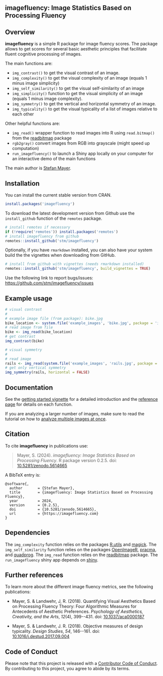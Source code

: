 ## imagefluency: Image Statistics Based on Processing Fluency

## Overview

**imagefluency** is a simple R package for image fluency scores. The
package allows to get scores for several basic aesthetic principles that
facilitate fluent cognitive processing of images.

The main functions are:

* `img_contrast()`  to get the visual contrast of an image.
* `img_complexity()`  to get the visual complexity of an image (equals
   1 minus image simplicity)
* `img_self_similarity()`  to get the visual self-similarity of an image
* `img_simplicity()`  function to get the visual simplicity of an image (equals
   1 minus image complexity).
* `img_symmetry()`  to get the vertical and horizontal symmetry of an
   image.
* `img_typicality()`  to get the visual typicality of a list of images relative
   to each other

Other helpful functions are:

* `img_read()`  wrapper function to read images into R using `read.bitmap()` from the
  [readbitmap](https://github.com/jefferis/readbitmap) package
* `rgb2gray()`  convert images from RGB into grayscale (might speed up computation)
* `run_imagefluency()`  to launch a Shiny app locally on your computer for an interactive demo of the
   main functions


The main author is [Stefan Mayer](https://github.com/stm/).

## Installation

You can install the current stable version from CRAN.
```r
install.packages('imagefluency')
```

To download the latest development version from Github use the `install_github` function of the `remotes` package.
```r
# install remotes if necessary
if (!require('remotes')) install.packages('remotes')
# install imagefluency from github
remotes::install_github('stm/imagefluency')
```

Optionally, if you have `rmarkdown` installed, you can also have your system build the the vignettes when downloading from GitHub.
```r
# install from github with vignettes (needs rmarkdown installed)
remotes::install_github('stm/imagefluency', build_vignettes = TRUE)
```

Use the following link to report bugs/issues: <https://github.com/stm/imagefluency/issues>

## Example usage

```r
# visual contrast
#
# example image file (from package): bike.jpg
bike_location <- system.file('example_images', 'bike.jpg', package = 'imagefluency')
# read image from file
bike <- img_read(bike_location)
# get contrast
img_contrast(bike)

# visual symmetry
#
# read image
rails <- img_read(system.file('example_images', 'rails.jpg', package = 'imagefluency'))
# get only vertical symmetry
img_symmetry(rails, horizontal = FALSE)
```

## Documentation

See the [getting started vignette](https://imagefluency.com/articles/getting-started.html) for a detailed introduction and the [reference page](https://imagefluency.com/reference/index.html) for details on each function. 

If you are analyzing a larger number of images, make sure to read the tutorial on how to [analyze multiple images at once](https://imagefluency.com/articles/batch-processing.html).

## Citation

To cite **imagefluency** in publications use:

> Mayer, S. (2024). *imagefluency: Image Statistics Based on Processing Fluency*. R package version 0.2.5. doi:  [10.5281/zenodo.5614665](https://doi.org/10.5281/zenodo.5614665)

A BibTeX entry is:
```
@software{,
  author       = {Stefan Mayer},
  title        = {imagefluency: Image Statistics Based on Processing Fluency},
  year         = 2024,
  version      = {0.2.5},
  doi          = {10.5281/zenodo.5614665},
  url          = {https://imagefluency.com}
}
```
## Dependencies
The `img_complexity` function relies on the packages [R.utils](https://cran.r-project.org/package=R.utils) and [magick](https://github.com/ropensci/magick). The `img_self_similarity` function relies on the packages [OpenImageR](https://github.com/mlampros/OpenImageR), [pracma](https://cran.r-project.org/package=pracma), and [quadprog](https://cran.r-project.org/package=quadprog). The `img_read` function relies on the [readbitmap](https://github.com/jefferis/readbitmap) package. The `run_imagefluency` shiny app depends on [shiny](https://github.com/rstudio/shiny).

## Further references

To learn more about the different image fluency metrics, see the following publications:

* Mayer, S. & Landwehr, J, R. (2018). Quantifying Visual Aesthetics
Based on Processing Fluency Theory: Four Algorithmic Measures for
Antecedents of Aesthetic Preferences. *Psychology of Aesthetics,
Creativity, and the Arts*, *12*(4), 399--431. 
doi: [10.1037/aca0000187](https://doi.org/10.1037/aca0000187)

* Mayer, S. & Landwehr, J. R. (2018). Objective measures of design
typicality. *Design Studies*, *54*, 146--161.
doi: [10.1016/j.destud.2017.09.004](https://doi.org/10.1016/j.destud.2017.09.004)

## Code of Conduct

Please note that this project is released with a [Contributor Code of Conduct](https://imagefluency.com/CODE_OF_CONDUCT.html). By contributing to this project, you agree to abide by its terms.
